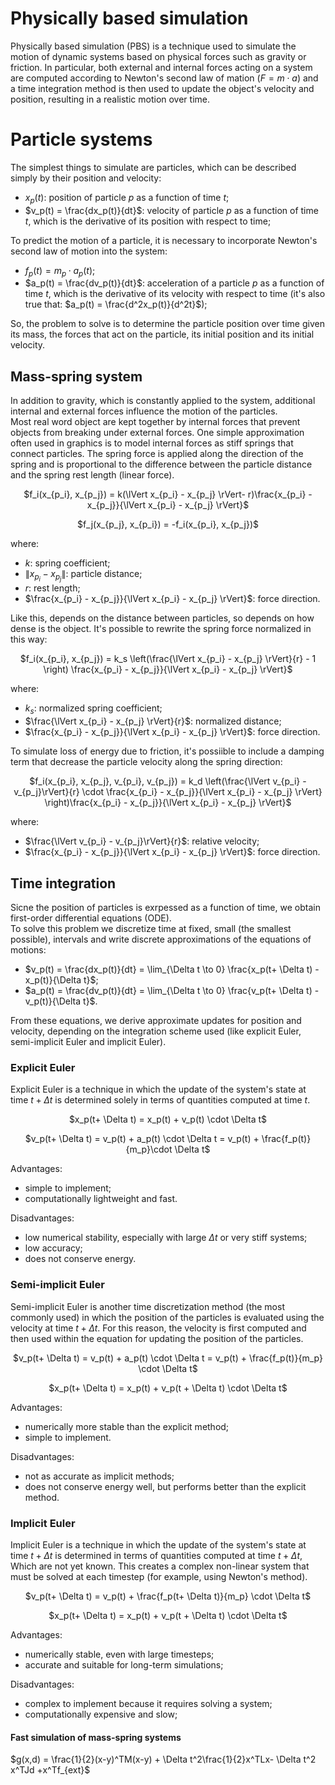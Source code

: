 # Physically based simulation
Physically based simulation (PBS) is a technique used to simulate the motion of dynamic systems based on physical forces such as gravity or friction. In particular, both external and internal forces acting on a system are computed according to Newton's second law of mation ($F=m \cdot a$) and a time integration method is then used to update the object's velocity and position, resulting in a realistic motion over time.  

# Particle systems
The simplest things to simulate are particles, which can be described simply by their position and velocity:
* $x_p(t)$: position of particle $p$ as a function of time $t$;
* $v_p(t) = \frac{dx_p(t)}{dt}$: velocity of particle $p$ as a function of time $t$, which is the derivative of its position with respect to time;

To predict the motion of a particle, it is necessary to incorporate Newton's second law of motion into the system:
* $f_p(t) = m_p \cdot a_p(t)$;
* $a_p(t) = \frac{dv_p(t)}{dt}$: acceleration of a particle $p$ as a function of time $t$, which is the derivative of its velocity with respect to time (it's also true that: $a_p(t) = \frac{d^2x_p(t)}{d^2t}$);

So, the problem to solve is to determine the particle position over time given its mass, the forces that act on the particle, its initial position and its initial velocity.

## Mass-spring system
In addition to gravity, which is constantly applied to the system, additional internal and external forces influence the motion of the particles.  
Most real word object are kept together by internal forces that prevent objects from breaking under external forces. One simple approximation often used in graphics is to model internal forces as stiff springs that connect particles. The spring force is applied along the direction of the spring and is proportional to the difference between the particle distance and the spring rest length (linear force).
<p align="center">
  $f_i(x_{p_i}, x_{p_j}) = k(\lVert x_{p_i} - x_{p_j} \rVert- r)\frac{x_{p_i} - x_{p_j}}{\lVert x_{p_i} - x_{p_j} \rVert}$  
</p>

<p align="center">
$f_j(x_{p_j}, x_{p_i}) = -f_i(x_{p_i}, x_{p_j})$
</p>

where:
* $k$: spring coefficient;
* $\lVert x_{p_i} - x_{p_j} \rVert$: particle distance;
* $r$: rest length;
* $\frac{x_{p_i} - x_{p_j}}{\lVert x_{p_i} - x_{p_j} \rVert}$: force direction.

Like this, depends on the distance between particles, so depends on how dense is the object. It's possible to rewrite the spring force normalized in this way:  
<p align="center">
  $f_i(x_{p_i}, x_{p_j}) = k_s \left(\frac{\lVert x_{p_i} - x_{p_j} \rVert}{r} - 1 \right) \frac{x_{p_i} - x_{p_j}}{\lVert x_{p_i} - x_{p_j} \rVert}$
</p>

where:
* $k_s$: normalized spring coefficient;
* $\frac{\lVert x_{p_i} - x_{p_j} \rVert}{r}$: normalized distance;
* $\frac{x_{p_i} - x_{p_j}}{\lVert x_{p_i} - x_{p_j} \rVert}$: force direction.

To simulate loss of energy due to friction, it's possiible to include a damping term that decrease the particle velocity along the spring direction:
<p align="center">
  $f_i(x_{p_i}, x_{p_j}, v_{p_i}, v_{p_j}) = k_d \left(\frac{\lVert v_{p_i} - v_{p_j}\rVert}{r} \cdot \frac{x_{p_i} - x_{p_j}}{\lVert x_{p_i} - x_{p_j} \rVert} \right)\frac{x_{p_i} - x_{p_j}}{\lVert x_{p_i} - x_{p_j} \rVert}$
</p>

where:
* $\frac{\lVert v_{p_i} - v_{p_j}\rVert}{r}$: relative velocity;
* $\frac{x_{p_i} - x_{p_j}}{\lVert x_{p_i} - x_{p_j} \rVert}$: force direction.

## Time integration
Sicne the position of particles is exrpessed as a function of time, we obtain first-order differential equations (ODE).  
To solve this problem we discretize time at fixed, small (the smallest possible), intervals and write discrete approximations of the equations of motions:
* $v_p(t) = \frac{dx_p(t)}{dt} = \lim_{\Delta t \to 0} \frac{x_p(t+ \Delta t) - x_p(t)}{\Delta t}$;
* $a_p(t) = \frac{dv_p(t)}{dt} = \lim_{\Delta t \to 0} \frac{v_p(t+ \Delta t) - v_p(t)}{\Delta t}$.

From these equations, we derive approximate updates for position and velocity, depending on the integration scheme used (like explicit Euler, semi-implicit Euler and implicit Euler).

### Explicit Euler
Explicit Euler is a technique in which the update of the system's state at time $t + \Delta t$ is determined solely in terms of quantities computed at time $t$.
<p align="center">
  $x_p(t+ \Delta t) = x_p(t) + v_p(t) \cdot \Delta t$
</p>

<p align="center">
  $v_p(t+ \Delta t) = v_p(t) + a_p(t) \cdot \Delta t = v_p(t) + \frac{f_p(t)}{m_p}\cdot \Delta t$
</p>

Advantages:
* simple to implement;
* computationally lightweight and fast.

Disadvantages:
* low numerical stability, especially with large $\Delta t$ or very stiff systems;
* low accuracy;
* does not conserve energy.


### Semi-implicit Euler
Semi-implicit Euler is another time discretization method (the most commonly used) in which the position of the particles is evaluated using the velocity at time $t + \Delta t$. For this reason, the velocity is first computed and then used within the equation for updating the position of the particles.

<p align="center">
  $v_p(t+ \Delta t) = v_p(t) + a_p(t) \cdot \Delta t = v_p(t) + \frac{f_p(t)}{m_p} \cdot \Delta t$
</p>

<p align="center">
  $x_p(t+ \Delta t) = x_p(t) + v_p(t + \Delta t) \cdot \Delta t$
</p>

Advantages:
* numerically more stable than the explicit method;
* simple to implement.

Disadvantages:
* not as accurate as implicit methods;
* does not conserve energy well, but performs better than the explicit method.

### Implicit Euler
Implicit Euler is a technique in which the update of the system's state at time $t + \Delta t$ is determined in terms of quantities computed at time $t + \Delta t$, Which are not yet known. This creates a complex non-linear system that must be solved at each timestep (for example, using Newton's method).

<p align="center">
  $v_p(t+ \Delta t) = v_p(t) + \frac{f_p(t+ \Delta t)}{m_p} \cdot \Delta t$
</p>

<p align="center">
  $x_p(t+ \Delta t) = x_p(t) + v_p(t + \Delta t) \cdot \Delta t$
</p>

Advantages:
* numerically stable, even with large timesteps;
* accurate and suitable for long-term simulations;

Disadvantages:
* complex to implement because it requires solving a system;
* computationally expensive and slow;

#### Fast simulation of mass-spring systems
$g(x,d) = \frac{1}{2}(x-y)^TM(x-y) + \Delta t^2\frac{1}{2}x^TLx- \Delta t^2 x^TJd +x^Tf_{ext}$
